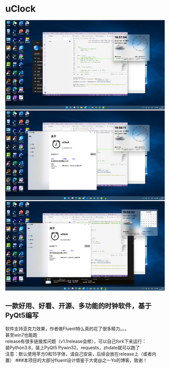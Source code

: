 # uClock
![avatar](/effects/pics/uTools_1654862229293.png)
![avatar](/effects/pics/uTools_1654862295688.png)
![avatar](/effects/pics/uTools_1654862335429.png)
## 一款好用、好看、开源、多功能的时钟软件，基于PyQt5编写
软件支持亚克力效果，作者做Fluent特么真的花了很多精力。。。  
甚至win7也能跑  
release有很多链接库问题（v1.1release会修），可以自己fork下来运行：  
    装Python3.8，装上PyQt5 Pywin32，requests，zhdate就可以跑了  
注意：默认使用苹方0和15字体，请自己安装，后续会放在release上（或者内置）
###本项目的大部分fluent设计借鉴于大佬@之一Yo的博客，致谢！
